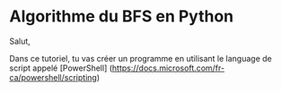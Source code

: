 # Algorithme du BFS en Python

Salut, 

Dans ce tutoriel, tu vas créer un programme en utilisant le language de script appelé [PowerShell] (https://docs.microsoft.com/fr-ca/powershell/scripting)
